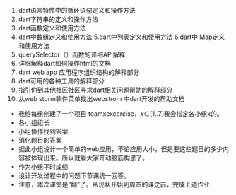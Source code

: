 1. dart语言特性中的循环语句定义和操作方法
2. dart字符串的定义和操作方法
3. dart函数定义和使用方法
4. dart中数组定义和使用方法
5.dart中列表定义和使用方法
6.dart中 Map定义和使用方法
7. querySelector（）函数的详细API解释
8. 详细解释dart如何操作html的文档
9. dart web app 应用程序组织结构的解释部分
10. dart可用的各种工具的解释部分
11. 指引你到其他社区社区寻求dart相关问题帮助的解释部分
12. 从web storm软件菜单找出webstrom 中dart开发的帮助文档

 
- 我给每组创建了一个项目 teamxexcercise，𝑥∈[1..7]我会指定各小组x的。
- 各小组组长
- 小组协作找到答案
- 消化题目的答案
- 据此小组设计一个简单的web应用，不论应用大小，但是要这些题目的多少内容被体现出来。所以就看大家开动脑筋构思了。
- 作为小组平时成绩
- 设计开发过程中的问题下节课统一回答。
- 注意，本次课堂是“翻”了。从现状开始到周四的课之前，完成上述作业
